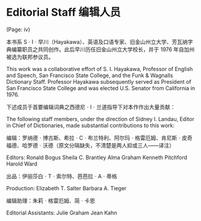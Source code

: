 # Editorial Staff 编辑人员

(Page: iv)

本书系 SㆍIㆍ早川（Hayakawa）、英语及口语专家、旧金山州立大学、芳瓦纳字典编纂职员之共同创作。此后早川历任旧金山州立大学校长，并于 1976 年自加州被选为联邦参议员。

This work was a collaborative effort of S. I. Hayakawa, Professor of English and Speech, San Francisco State College, and the Funk & Wagnalls Dictionary Staff. Professor Hayakawa subsequently served as President of San Francisco State College and was elected U.S. Senator from California in 1976. 

下述成员于首要编辑词典之西德尼ㆍIㆍ兰道指导下对本作作出大量贡献：

The following staff members, under the direction of Sidney I. Landau, Editor in Chief of Dictionaries, made substantial contributions to this work: 

编辑：罗纳德ㆍ博古斯、希拉ㆍCㆍ布兰特利、阿尔玛ㆍ格雷厄姆、肯尼斯ㆍ皮奇福德、哈罗德ㆍ沃德（原文分隔缺失，不清楚是两人抑或三人——译注）

Editors: Ronald Bogus Sheila C. Brantley Alma Graham Kenneth Pitchford Harold Ward 

出品：伊丽莎白ㆍTㆍ索尔特、芭芭拉ㆍAㆍ蒂格

Production: Elizabeth T. Salter Barbara A. Tieger

编辑助理：朱莉ㆍ格雷厄姆、简ㆍ卡恩

Editorial Assistants: Julie Graham Jean Kahn
